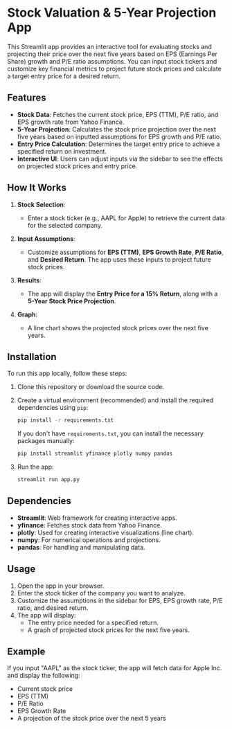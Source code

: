 # Stock Valuation & 5-Year Projection App

This Streamlit app provides an interactive tool for evaluating stocks and projecting their price over the next five years based on EPS (Earnings Per Share) growth and P/E ratio assumptions. You can input stock tickers and customize key financial metrics to project future stock prices and calculate a target entry price for a desired return.

## Features
- **Stock Data**: Fetches the current stock price, EPS (TTM), P/E ratio, and EPS growth rate from Yahoo Finance.
- **5-Year Projection**: Calculates the stock price projection over the next five years based on inputted assumptions for EPS growth and P/E ratio.
- **Entry Price Calculation**: Determines the target entry price to achieve a specified return on investment.
- **Interactive UI**: Users can adjust inputs via the sidebar to see the effects on projected stock prices and entry price.

## How It Works

1. **Stock Selection**: 
   - Enter a stock ticker (e.g., AAPL for Apple) to retrieve the current data for the selected company.
   
2. **Input Assumptions**: 
   - Customize assumptions for **EPS (TTM)**, **EPS Growth Rate**, **P/E Ratio**, and **Desired Return**. The app uses these inputs to project future stock prices.

3. **Results**:
   - The app will display the **Entry Price for a 15% Return**, along with a **5-Year Stock Price Projection**.

4. **Graph**:
   - A line chart shows the projected stock prices over the next five years.

## Installation

To run this app locally, follow these steps:

1. Clone this repository or download the source code.
2. Create a virtual environment (recommended) and install the required dependencies using `pip`:
   
   ```bash
   pip install -r requirements.txt
   ```

   If you don't have `requirements.txt`, you can install the necessary packages manually:

   ```bash
   pip install streamlit yfinance plotly numpy pandas
   ```

3. Run the app:
   
   ```bash
   streamlit run app.py
   ```

## Dependencies

- **Streamlit**: Web framework for creating interactive apps.
- **yfinance**: Fetches stock data from Yahoo Finance.
- **plotly**: Used for creating interactive visualizations (line chart).
- **numpy**: For numerical operations and projections.
- **pandas**: For handling and manipulating data.

## Usage

1. Open the app in your browser.
2. Enter the stock ticker of the company you want to analyze.
3. Customize the assumptions in the sidebar for EPS, EPS growth rate, P/E ratio, and desired return.
4. The app will display:
   - The entry price needed for a specified return.
   - A graph of projected stock prices for the next five years.

## Example

If you input "AAPL" as the stock ticker, the app will fetch data for Apple Inc. and display the following:
- Current stock price
- EPS (TTM)
- P/E Ratio
- EPS Growth Rate
- A projection of the stock price over the next 5 years
